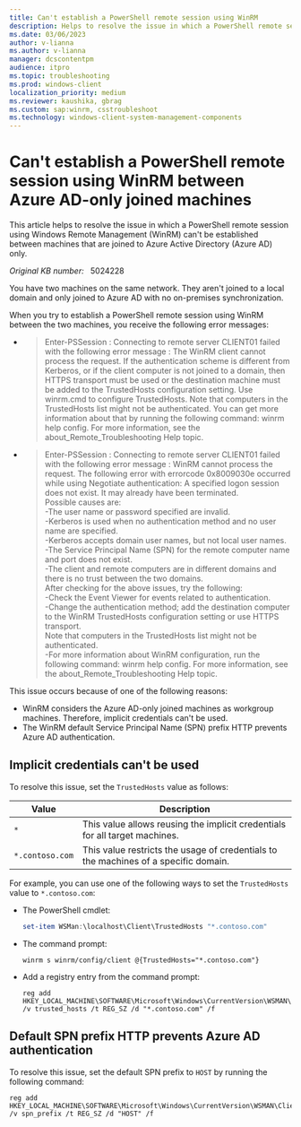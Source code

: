 ```yaml
---
title: Can't establish a PowerShell remote session using WinRM
description: Helps to resolve the issue in which a PowerShell remote session using Windows Remote Management (WinRM) can't be established between machines that are joined to Azure Active Directory (Azure AD) only.
ms.date: 03/06/2023
author: v-lianna
ms.author: v-lianna
manager: dcscontentpm
audience: itpro
ms.topic: troubleshooting
ms.prod: windows-client
localization_priority: medium
ms.reviewer: kaushika, gbrag
ms.custom: sap:winrm, csstroubleshoot
ms.technology: windows-client-system-management-components
---
```

# Can't establish a PowerShell remote session using WinRM between Azure AD-only joined machines

This article helps to resolve the issue in which a PowerShell remote session using Windows Remote Management (WinRM) can't be established between machines that are joined to Azure Active Directory (Azure AD) only.

_Original KB number:_ &nbsp; 5024228

You have two machines on the same network. They aren't joined to a local domain and only joined to Azure AD with no on-premises synchronization.

When you try to establish a PowerShell remote session using WinRM between the two machines, you receive the following error messages:

- > Enter-PSSession : Connecting to remote server CLIENT01 failed with the following error message : The WinRM client cannot process the request. If the authentication scheme is different from Kerberos, or if the client computer is not joined to a domain, then HTTPS transport must be used or the destination machine must be added to the TrustedHosts configuration setting. Use winrm.cmd to configure TrustedHosts. Note that computers in the TrustedHosts list might not be authenticated. You can get more information about that by running the following command: winrm help config. For more information, see the about_Remote_Troubleshooting Help topic.

- > Enter-PSSession : Connecting to remote server CLIENT01 failed with the following error message : WinRM cannot process the request. The following error with errorcode 0x8009030e occurred while using Negotiate authentication: A specified logon session does not exist. It may already have been terminated.  
    Possible causes are:  
     -The user name or password specified are invalid.  
     -Kerberos is used when no authentication method and no user name are specified.  
     -Kerberos accepts domain user names, but not local user names.  
     -The Service Principal Name (SPN) for the remote computer name and port does not exist.  
     -The client and remote computers are in different domains and there is no trust between the two domains.  
    After checking for the above issues, try the following:  
    -Check the Event Viewer for events related to authentication.  
    -Change the authentication method; add the destination computer to the WinRM TrustedHosts configuration setting or use HTTPS transport.  
    Note that computers in the TrustedHosts list might not be authenticated.  
    -For more information about WinRM configuration, run the following command: winrm help config. For more
    information, see the about_Remote_Troubleshooting Help topic.

This issue occurs because of one of the following reasons:

- WinRM considers the Azure AD-only joined machines as workgroup machines. Therefore, implicit credentials can't be used.
- The WinRM default Service Principal Name (SPN) prefix HTTP prevents Azure AD authentication.

## Implicit credentials can't be used

To resolve this issue, set the `TrustedHosts` value as follows:

|Value  |Description  |
|---------|---------|
|`*`     |This value allows reusing the implicit credentials for all target machines.         |
|`*.contoso.com`     |This value restricts the usage of credentials to the machines of a specific domain.         |

For example, you can use one of the following ways to set the `TrustedHosts` value to `*.contoso.com`:

- The PowerShell cmdlet:

    ```powershell
    set-item WSMan:\localhost\Client\TrustedHosts "*.contoso.com"
    ```

- The command prompt:

    ```console
    winrm s winrm/config/client @{TrustedHosts="*.contoso.com"}
    ```

- Add a registry entry from the command prompt:

    ```console
    reg add HKEY_LOCAL_MACHINE\SOFTWARE\Microsoft\Windows\CurrentVersion\WSMAN\Client /v trusted_hosts /t REG_SZ /d "*.contoso.com" /f
    ```

## Default SPN prefix HTTP prevents Azure AD authentication

To resolve this issue, set the default SPN prefix to `HOST` by running the following command:

```console
reg add HKEY_LOCAL_MACHINE\SOFTWARE\Microsoft\Windows\CurrentVersion\WSMAN\Client /v spn_prefix /t REG_SZ /d "HOST" /f
```
